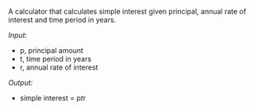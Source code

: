 A calculator that calculates simple interest given principal, annual rate of interest and time period in years.


*Input:*
- p, principal amount
- t, time period in years
- r, annual rate of interest

*Output:*
- simple interest = p*t*r
